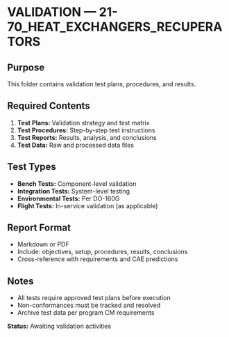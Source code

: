 # VALIDATION — 21-70_HEAT_EXCHANGERS_RECUPERATORS

## Purpose
This folder contains validation test plans, procedures, and results.

## Required Contents
1. **Test Plans:** Validation strategy and test matrix
2. **Test Procedures:** Step-by-step test instructions
3. **Test Reports:** Results, analysis, and conclusions
4. **Test Data:** Raw and processed data files

## Test Types
- **Bench Tests:** Component-level validation
- **Integration Tests:** System-level testing
- **Environmental Tests:** Per DO-160G
- **Flight Tests:** In-service validation (as applicable)

## Report Format
- Markdown or PDF
- Include: objectives, setup, procedures, results, conclusions
- Cross-reference with requirements and CAE predictions

## Notes
- All tests require approved test plans before execution
- Non-conformances must be tracked and resolved
- Archive test data per program CM requirements

**Status:** Awaiting validation activities
